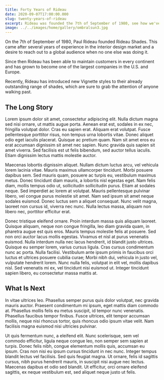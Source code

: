 ```yaml
---
title: Forty Years of Rideau
date: 2020-09-07T17:00:00.000
slug: twenty-years-of-rideau
excerpt: Rideau was founded the 7th of September of 1980, see how we've grown in the past four decades and what we have planned for the future!
image: ../../images/home/gallery/ombralsun3.jpg
---
```


On the 7th of September of 1980, Paul Rideau founded Rideau Shades. This came after several years of experience in the interior design market and a desire to reach out to a global audience when no one else was doing it.

Since then Rideau has been able to maintain customers in every continent and has grown to become one of the largest companies in the U.S. and Europe.

Recently, Rideau has introduced new Vignette styles to their already outstanding range of shades, which are sure to grab the attention of anyone walking past.

## The Long Story

Lorem ipsum dolor sit amet, consectetur adipiscing elit. Nulla dictum magna sed nisi ornare, ut mattis augue porta. Aenean erat est, sodales in ex nec, fringilla volutpat dolor. Cras eu sapien erat. Aliquam erat volutpat. Fusce pellentesque porttitor risus, non tempus urna lobortis vitae. Donec aliquet odio eget iaculis placerat. Quisque ac pretium quam. Nam sit amet eros eu erat accumsan dignissim sit amet nec sapien. Nunc gravida quis sapien sit amet viverra. Sed facilisis est ut felis bibendum, sed auctor tellus iaculis. Etiam dignissim lectus mattis molestie auctor.

Maecenas lobortis dignissim aliquet. Nullam dictum luctus arcu, vel vehicula lorem lacinia vitae. Mauris maximus ullamcorper tincidunt. Morbi posuere dapibus sem. Sed mauris quam, posuere ac turpis eu, vestibulum maximus metus. Donec tincidunt diam mauris, a lobortis nisl egestas eget. Nam felis diam, mollis tempus odio ut, sollicitudin sollicitudin purus. Etiam at sodales neque. Sed imperdiet ac lorem at volutpat. Mauris pellentesque pulvinar libero, vel congue purus molestie sit amet. Nam sed ipsum sit amet neque sodales euismod. Donec luctus sem a aliquet consequat. Nunc velit magna, laoreet non cursus id, viverra nec nunc. Nulla lectus massa, aliquam non libero nec, porttitor efficitur erat.

Donec tristique eleifend ornare. Proin interdum massa quis aliquam laoreet. Quisque aliquam, neque non congue fringilla, leo diam gravida quam, in pharetra augue est quis eros. Mauris tempus molestie felis at posuere. Sed non orci auctor lacus mollis egestas. Vivamus et nisl at purus venenatis euismod. Nulla interdum nulla nec lacus hendrerit, id blandit justo ultrices. Quisque eu semper lorem, varius cursus ligula. Cras cursus condimentum nunc ac porta. Nulla facilisi. Vestibulum ante ipsum primis in faucibus orci luctus et ultrices posuere cubilia curae; Morbi nibh dui, vehicula in justo vel, vulputate hendrerit lorem. Nunc nulla felis, volutpat in elit vel, mollis dapibus nisl. Sed venenatis mi ex, vel tincidunt nisi euismod ut. Integer tincidunt sapien libero, eu consectetur massa mattis at.

## What Is Next

In vitae ultrices leo. Phasellus semper purus quis dolor volutpat, nec gravida mauris auctor. Praesent condimentum mi ipsum, eget mattis diam commodo at. Phasellus mollis felis eu metus suscipit, id tempor nunc venenatis. Phasellus faucibus tempor finibus. Fusce ultrices, elit tempor accumsan mollis, neque nisi rhoncus tortor, quis rhoncus odio ipsum vitae velit. Nam facilisis magna euismod nisi ultricies pulvinar.

Ut quis fermentum nunc, a eleifend elit. Nunc scelerisque, sem vel commodo efficitur, ligula neque congue leo, non semper sem sapien at turpis. Donec felis nibh, congue elementum mollis quis, accumsan eu ipsum. Cras non nisi eu ipsum cursus tincidunt in nec nunc. Integer tempus blandit lectus vel facilisis. Sed quis feugiat magna. Ut ornare, felis id sagittis cursus, nibh purus hendrerit mauris, in suscipit nisi augue nec lectus. Maecenas dapibus et odio sed blandit. Ut efficitur, orci ornare eleifend sagittis, ex neque vestibulum est, sed aliquet neque justo ut felis.